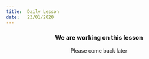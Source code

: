 ```yaml
---
title:  Daily Lesson
date:   23/01/2020
---
```


### <center>We are working on this lesson</center>
<center>Please come back later</center>
